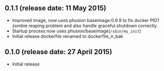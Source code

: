 ## 0.1.1 (release date: 11 May 2015)

 * Improved image, now uses phusion baseimage:0.9.9 to fix docker PID1 zombie reaping problem and also handle graceful shutdown correctly.
 * Startup process now uses phusion/baseimage(`/sbin/my_init`) 
 * Initial release dockerfile renamed to dockerfile_ir_bak
 
## 0.1.0 (release date: 27 April 2015)

 * Initial release
